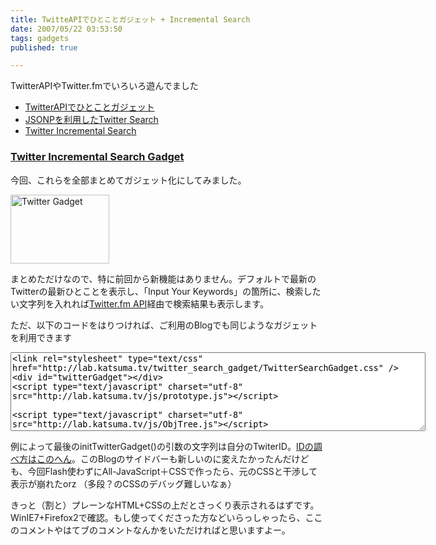 ```yaml
---
title: TwitteAPIでひとことガジェット + Incremental Search
date: 2007/05/22 03:53:50
tags: gadgets
published: true

---
```


<p>TwitterAPIやTwitter.fmでいろいろ遊んでました</p>

<ul>
<li><a href="http://blog.katsuma.tv/2007/04/twitter_gadget_1.html">TwitterAPIでひとことガジェット</a></li>
<li><a href="http://blog.katsuma.tv/2007/05/twitter_search_by_jsonp.html">JSONPを利用したTwitter Search</a></li>
<li><a href="http://blog.katsuma.tv/2007/05/twitter_incremental_search.html">Twitter Incremental Search</a></li>
</ul>

<h3><a href="http://lab.katsuma.tv/twitter_search_gadget/">Twitter Incremental Search Gadget</a></h3>
<p>今回、これらを全部まとめてガジェット化にしてみました。</p>
<p><a href="http://lab.katsuma.tv/twitter_search_gadget/"><img alt="Twitter Gadget" src="http://blog.katsuma.tv/images/07052102.gif" width="158" height="110" /></a></p>

<p>まとめただけなので、特に前回から新機能はありません。デフォルトで最新のTwitterの最新ひとことを表示し、「Input Your Keywords」の箇所に、検索したい文字列を入れれば<a href="http://twitter.fm/">Twitter.fm API</a>経由で検索結果も表示します。</p>

<p>ただ、以下のコードをはりつければ、ご利用のBlogでも同じようなガジェットを利用できます</p>

<p>

<textarea rows="8" cols="80" onfocus="javascript:this.select()">
<link rel="stylesheet" type="text/css" href="http://lab.katsuma.tv/twitter_search_gadget/TwitterSearchGadget.css" />
<div id="twitterGadget"></div>
<script type="text/javascript" charset="utf-8" src="http://lab.katsuma.tv/js/prototype.js"></script>
<script type="text/javascript" charset="utf-8" src="http://lab.katsuma.tv/js/ObjTree.js"></script>
<script type="text/javascript" charset="utf-8" src="http://lab.katsuma.tv/twitter_search_gadget/TwitterSearchGadget.js"></script>
<script>
initTwitterGadget('3224511');
</script>
</textarea>
</p>

<p>例によって最後のinitTwitterGadget()の引数の文字列は自分のTwiterID。<a href="http://blog.katsuma.tv/2007/04/twitter_gadget_1.html">IDの調べ方はこのへん</a>。このBlogのサイドバーも新しいのに変えたかったんだけども、今回Flash使わずにAll-JavaScript＋CSSで作ったら、元のCSSと干渉して表示が崩れたorz （多段？のCSSのデバッグ難しいなぁ）</p>

<p>きっと（割と）プレーンなHTML+CSSの上だとさっくり表示されるはずです。WinIE7+Firefox2で確認。もし使ってくださった方などいらっしゃったら、ここのコメントやはてブのコメントなんかをいただければと思いますよー。</p>
